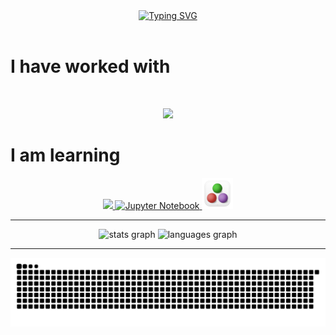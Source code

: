 <div align="center">
  <a href="https://git.io/typing-svg"><img src="https://readme-typing-svg.demolab.com?font=Roboto&duration=2000&pause=1000&color=1363DF&center=true&width=435&height=100&lines=Hello I'm Patryk+%F0%9F%91%8B;Learning+Web+Developer" alt="Typing SVG" /></a>
</div>
<br />

# I have worked with

<br />
<p align="center">
  <a href="https://skillicons.dev">
    <img src="https://skillicons.dev/icons?i=js,ts,html,css,angular,git,github,c,java,py,linux,firebase,vscode,idea,neovim,vim,mysql" />
  </a>
</p>

###

# I am learning

<p align="center">
  <a href="https://skillicons.dev">
    <img src="https://skillicons.dev/icons?i=tailwind,sass,rust" />
    <img height="50" src="https://user-images.githubusercontent.com/25181517/183914128-3fc88b4a-4ac1-40e6-9443-9a30182379b7.png" alt="Jupyter Notebook" title="Jupyter Notebook" />
    <img height="50" src="images/julia.png" alt="Julia" title="Julia" />
  </a>
</p>

* * *

<div align="center">
  <img src="https://github-readme-stats.vercel.app/api?hide_title=true&hide_rank=false&show_icons=true&include_all_commits=true&count_private=true&disable_animations=false&theme=github_dark&locale=en&hide_border=true&username=xMOROx" height="150" alt="stats graph"  />
  <img src="https://github-readme-stats.vercel.app/api/top-langs?locale=en&hide_title=false&layout=compact&card_width=320&langs_count=6&theme=github_dark&hide_border=true&username=xMOROx" height="150" alt="languages graph"  />
</div>

* * *

<div align="center">
  <picture>
    <source media="(prefers-color-scheme: dark)" srcset="snake-dark.svg" />
    <source media="(prefers-color-scheme: light)" srcset="snake.svg" />
    <img alt="github-snake" src="github-contribution-grid-snake-dark.svg" />
  </picture>
</div>
